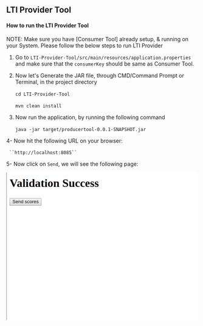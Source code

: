 ##  LTI Provider Tool

#### How to run the LTI Provider Tool

NOTE: Make sure you have [Consumer Tool] already setup,  & running on your System. Please follow the below steps to run LTI Provider 

1. Go to `
      LTI-Provider-Tool/src/main/resources/application.properties
    ` and make sure that the `consumerKey` should be same as Consumer Tool.

2. Now let's Generate the JAR file, through CMD/Command Prompt or Terminal, in the project directory 

    ``
    cd LTI-Provider-Tool
    ``
    
    ``mvn clean install``
    
3. Now run the application, by running the following command 

    ``java -jar target/producertool-0.0.1-SNAPSHOT.jar``
    
4- Now hit the following URL on your browser:

	 ``http://localhost:8085``

5- Now click on `Send`, we will see the following page:

   ![alt text](LTIProducerTool.png)
